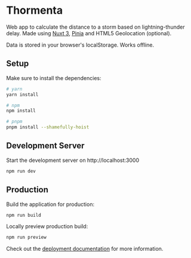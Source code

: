 # Thormenta

Web app to calculate the distance to a storm based on lightning-thunder delay. Made using [Nuxt 3](https://nuxt.com/), [Pinia](https://pinia.vuejs.org/) and HTML5 Geolocation (optional).

Data is stored in your browser's localStorage. Works offline.

## Setup

Make sure to install the dependencies:

```bash
# yarn
yarn install

# npm
npm install

# pnpm
pnpm install --shamefully-hoist
```

## Development Server

Start the development server on http://localhost:3000

```bash
npm run dev
```

## Production

Build the application for production:

```bash
npm run build
```

Locally preview production build:

```bash
npm run preview
```

Check out the [deployment documentation](https://nuxt.com/docs/getting-started/deployment) for more information.
